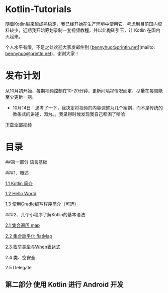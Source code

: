 # Kotlin-Tutorials
随着Kotlin越来越成熟稳定，我已经开始在生产环境中使用它。考虑到目前国内资料较少，近期我开始筹划录制一套视频教程，并以此抛砖引玉，让 Kotlin 在国内火起来。

个人水平有限，不足之处欢迎大家发邮件到 [bennyhuo@println.net](mailto: bennyhuo@println.net)，谢谢大家！

# 发布计划

从10月初开始，每期视频控制在10-20分钟，更新间隔视情况而定，尽量在每周能至少更新一期。

* 10月14日：思考了一下，我决定将视频的内容调整为几个案例，而不是传统的教条式的讲述，因为。。我录得时候发现我自己都困了哈哈

[下载全部视频](http://pan.baidu.com/s/1nvGYAfB)

# 目录

##第一部分 语言基础

###1、概述

[1.1 Kotlin 简介](https://pan.baidu.com/s/1eScB6BS)

[1.2 Hello World](http://pan.baidu.com/s/1gfJmI3L)

[1.3 使用Gradle编写程序简介（可选）](http://pan.baidu.com/s/1hrPacpI)

###2、几个小程序了解Kotlin的基本语法

[2.1 集合遍历 map](https://pan.baidu.com/s/1mi77wAO)

[2.2 集合扁平化 flatMap](https://pan.baidu.com/s/1qYguRXq)

[2.3 枚举类型与When表达式](https://pan.baidu.com/s/1i5dlsZb)

2.4 类、空安全

2.5 Delegate

## 第二部分 使用 Kotlin 进行 Android 开发
